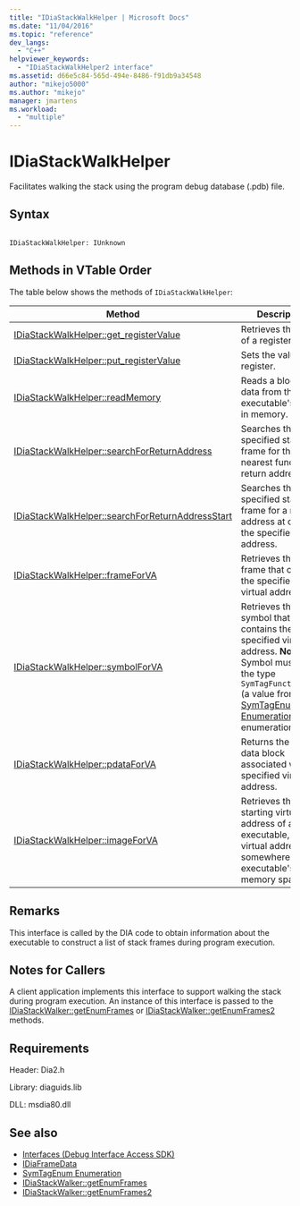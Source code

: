 ```yaml
---
title: "IDiaStackWalkHelper | Microsoft Docs"
ms.date: "11/04/2016"
ms.topic: "reference"
dev_langs:
  - "C++"
helpviewer_keywords:
  - "IDiaStackWalkHelper2 interface"
ms.assetid: d66e5c84-565d-494e-8486-f91db9a34548
author: "mikejo5000"
ms.author: "mikejo"
manager: jmartens
ms.workload:
  - "multiple"
---
```

# IDiaStackWalkHelper
Facilitates walking the stack using the program debug database (.pdb) file.

## Syntax

```

IDiaStackWalkHelper: IUnknown

```

## Methods in VTable Order
 The table below shows the methods of `IDiaStackWalkHelper`:

|Method|Description|
|------------|-----------------|
|[IDiaStackWalkHelper::get_registerValue](../../debugger/debug-interface-access/idiastackwalkhelper-get-registervalue.md)|Retrieves the value of a register.|
|[IDiaStackWalkHelper::put_registerValue](../../debugger/debug-interface-access/idiastackwalkhelper-put-registervalue.md)|Sets the value of a register.|
|[IDiaStackWalkHelper::readMemory](../../debugger/debug-interface-access/idiastackwalkhelper-readmemory.md)|Reads a block of data from the executable's image in memory.|
|[IDiaStackWalkHelper::searchForReturnAddress](../../debugger/debug-interface-access/idiastackwalkhelper-searchforreturnaddress.md)|Searches the specified stack frame for the nearest function return address.|
|[IDiaStackWalkHelper::searchForReturnAddressStart](../../debugger/debug-interface-access/idiastackwalkhelper-searchforreturnaddressstart.md)|Searches the specified stack frame for a return address at or near the specified stack address.|
|[IDiaStackWalkHelper::frameForVA](../../debugger/debug-interface-access/idiastackwalkhelper-frameforva.md)|Retrieves the stack frame that contains the specified virtual address.|
|[IDiaStackWalkHelper::symbolForVA](../../debugger/debug-interface-access/idiastackwalkhelper-symbolforva.md)|Retrieves the symbol that contains the specified virtual address. **Note:**  Symbol must have the type `SymTagFunctionType` (a value from the [SymTagEnum Enumeration](../../debugger/debug-interface-access/symtagenum.md) enumeration).|
|[IDiaStackWalkHelper::pdataForVA](../../debugger/debug-interface-access/idiastackwalkhelper-pdataforva.md)|Returns the PDATA data block  associated with the specified virtual address.|
|[IDiaStackWalkHelper::imageForVA](../../debugger/debug-interface-access/idiastackwalkhelper-imageforva.md)|Retrieves the starting virtual address of an executable, given a virtual address somewhere in the executable's memory space.|

## Remarks
 This interface is called by the DIA code to obtain information about the executable to construct a list of stack frames during program execution.

## Notes for Callers
 A client application implements this interface to support walking the stack during program execution. An instance of this interface is passed to the [IDiaStackWalker::getEnumFrames](../../debugger/debug-interface-access/idiastackwalker-getenumframes.md) or [IDiaStackWalker::getEnumFrames2](../../debugger/debug-interface-access/idiastackwalker-getenumframes2.md) methods.

## Requirements
 Header: Dia2.h

 Library: diaguids.lib

 DLL: msdia80.dll

## See also
- [Interfaces (Debug Interface Access SDK)](../../debugger/debug-interface-access/interfaces-debug-interface-access-sdk.md)
- [IDiaFrameData](../../debugger/debug-interface-access/idiaframedata.md)
- [SymTagEnum Enumeration](../../debugger/debug-interface-access/symtagenum.md)
- [IDiaStackWalker::getEnumFrames](../../debugger/debug-interface-access/idiastackwalker-getenumframes.md)
- [IDiaStackWalker::getEnumFrames2](../../debugger/debug-interface-access/idiastackwalker-getenumframes2.md)